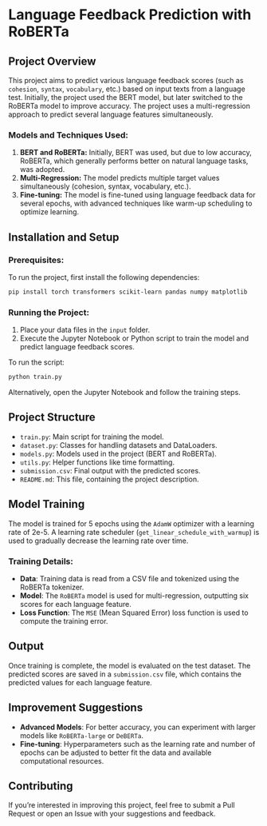 
# Language Feedback Prediction with RoBERTa

## Project Overview

This project aims to predict various language feedback scores (such as `cohesion`, `syntax`, `vocabulary`, etc.) based on input texts from a language test. Initially, the project used the BERT model, but later switched to the RoBERTa model to improve accuracy. The project uses a multi-regression approach to predict several language features simultaneously.

### Models and Techniques Used:
1. **BERT and RoBERTa:** Initially, BERT was used, but due to low accuracy, RoBERTa, which generally performs better on natural language tasks, was adopted.
2. **Multi-Regression:** The model predicts multiple target values simultaneously (cohesion, syntax, vocabulary, etc.).
3. **Fine-tuning:** The model is fine-tuned using language feedback data for several epochs, with advanced techniques like warm-up scheduling to optimize learning.

## Installation and Setup

### Prerequisites:
To run the project, first install the following dependencies:

```bash
pip install torch transformers scikit-learn pandas numpy matplotlib
```

### Running the Project:

1. Place your data files in the `input` folder.
2. Execute the Jupyter Notebook or Python script to train the model and predict language feedback scores.

To run the script:

```bash
python train.py
```

Alternatively, open the Jupyter Notebook and follow the training steps.

## Project Structure

- `train.py`: Main script for training the model.
- `dataset.py`: Classes for handling datasets and DataLoaders.
- `models.py`: Models used in the project (BERT and RoBERTa).
- `utils.py`: Helper functions like time formatting.
- `submission.csv`: Final output with the predicted scores.
- `README.md`: This file, containing the project description.

## Model Training

The model is trained for 5 epochs using the `AdamW` optimizer with a learning rate of 2e-5. A learning rate scheduler (`get_linear_schedule_with_warmup`) is used to gradually decrease the learning rate over time.

### Training Details:
- **Data**: Training data is read from a CSV file and tokenized using the RoBERTa tokenizer.
- **Model**: The `RoBERTa` model is used for multi-regression, outputting six scores for each language feature.
- **Loss Function**: The `MSE` (Mean Squared Error) loss function is used to compute the training error.

## Output

Once training is complete, the model is evaluated on the test dataset. The predicted scores are saved in a `submission.csv` file, which contains the predicted values for each language feature.

## Improvement Suggestions

- **Advanced Models**: For better accuracy, you can experiment with larger models like `RoBERTa-large` or `DeBERTa`.
- **Fine-tuning**: Hyperparameters such as the learning rate and number of epochs can be adjusted to better fit the data and available computational resources.

## Contributing

If you’re interested in improving this project, feel free to submit a Pull Request or open an Issue with your suggestions and feedback.



